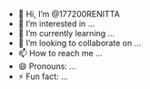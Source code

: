 - 👋 Hi, I’m @177200RENITTA
- 👀 I’m interested in ...
- 🌱 I’m currently learning ...
- 💞️ I’m looking to collaborate on ...
- 📫 How to reach me ...
- 😄 Pronouns: ...
- ⚡ Fun fact: ...

<!---
177200RENITTA/177200RENITTA is a ✨ special ✨ repository because its `README.md` (this file) appears on your GitHub profile.
You can click the Preview link to take a look at your changes.
--->
